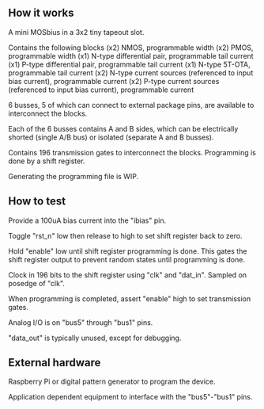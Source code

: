 <!---

This file is used to generate your project datasheet. Please fill in the information below and delete any unused
sections.

You can also include images in this folder and reference them in the markdown. Each image must be less than
512 kb in size, and the combined size of all images must be less than 1 MB.
-->

## How it works

A mini MOSbius in a 3x2 tiny tapeout slot.

 Contains the following blocks
(x2) NMOS, programmable width
(x2) PMOS, programmable width
(x1) N-type differential pair, programmable tail current
(x1) P-type differential pair, programmable tail current
(x1) N-type 5T-OTA, programmable tail current
(x2) N-type current sources (referenced to input bias current), programmable current
(x2) P-type current sources (referenced to input bias current), programmable current

6 busses, 5 of which can connect to external package pins, are available to interconnect the blocks.

Each of the 6 busses contains A and B sides, which can be electrically shorted (single A/B bus) or isolated (separate A and B busses).

Contains 196 transmission gates to interconnect the blocks. Programming is done by a shift register.

Generating the programming file is WIP.

## How to test

Provide a 100uA bias current into the "ibias" pin.

Toggle "rst_n" low then release to high to set shift register back to zero.

Hold "enable" low until shift register programming is done. This gates the shift register output to prevent random states until programming is done.

Clock in 196 bits to the shift register using "clk" and "dat_in". Sampled on posedge of "clk".

When programming is completed, assert "enable" high to set transmission gates.

Analog I/O is on "bus5" through "bus1"  pins.

"data_out" is typically unused, except for debugging.

## External hardware

Raspberry Pi or digital pattern generator to program the device.

Application dependent equipment to interface with the "bus5"-"bus1" pins.
